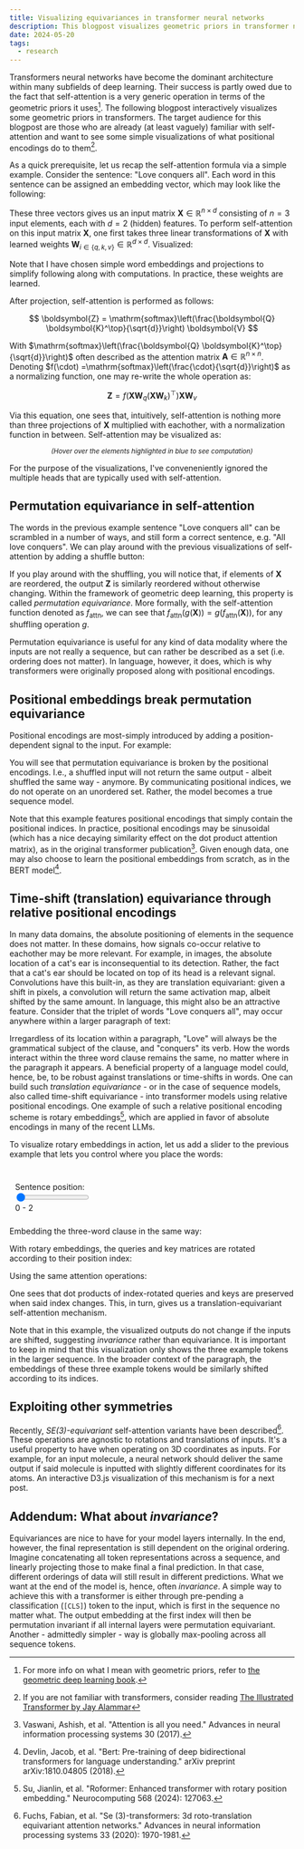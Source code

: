 ```yaml
---
title: Visualizing equivariances in transformer neural networks
description: This blogpost visualizes geometric priors in transformer neural networks
date: 2024-05-20
tags:
  - research
---
```


Transformers neural networks have become the dominant architecture within many subfields of deep learning.
Their success is partly owed due to the fact that self-attention is a very generic operation in terms of the geometric priors it uses[^geom].
The following blogpost interactively visualizes some geometric priors in transformers.
The target audience for this blogpost are those who are already (at least vaguely) familiar with self-attention and want to see some simple visualizations of what positional encodings do to them[^illustrated].

As a quick prerequisite, let us recap the self-attention formula via a simple example.
Consider the sentence: "Love conquers all".
Each word in this sentence can be assigned an embedding vector, which may look like the following:

<div style="text-align: center;" id="vis-x"></div>

These three vectors gives us an input matrix $\boldsymbol{X} \in \mathbb{R}^{n \times d}$ consisting of $n=3$ input elements, each with $d=2$ (hidden) features.
To perform self-attention on this input matrix $\boldsymbol{X}$, one first takes three linear transformations of $\boldsymbol{X}$ with learned weights $\boldsymbol{W}_{i \in \{q,k,v\}} \in \mathbb{R}^{d \times d}$. Visualized:

<div style="text-align: center;" id="vis-qkv"></div>


Note that I have chosen simple word embeddings and projections to simplify following along with computations.
In practice, these weights are learned.

After projection, self-attention is performed as follows:

$$
\boldsymbol{Z} = \mathrm{softmax}\left(\frac{\boldsymbol{Q} \boldsymbol{K}^\top}{\sqrt{d}}\right) \boldsymbol{V}
$$

With $\mathrm{softmax}\left(\frac{\boldsymbol{Q} \boldsymbol{K}^\top}{\sqrt{d}}\right)$ often described as the attention matrix $\boldsymbol{A} \in \mathbb{R}^{n \times n}$. Denoting $f(\cdot) =\mathrm{softmax}\left(\frac{\cdot}{\sqrt{d}}\right)$ as a normalizing function, one may re-write the whole operation as:

$$
\boldsymbol{Z} = f\Big(\boldsymbol{X}\boldsymbol{W}_q (\boldsymbol{X}\boldsymbol{W}_k)^\top\Big)\boldsymbol{X}\boldsymbol{W}_v
$$

Via this equation, one sees that, intuitively, self-attention is nothing more than three projections of $\boldsymbol{X}$ multiplied with eachother, with a normalization function in between. Self-attention may be visualized as:

<div style="text-align: center;" id="vis-attn"></div>
<p style="text-align: center;">
  <i><small>(Hover over the elements highlighted in blue to see computation)</small></i>
</p>

For the purpose of the visualizations, I've conveneniently ignored the multiple heads that are typically used with self-attention.

## Permutation equivariance in self-attention

The words in the previous example sentence "Love conquers all" can be scrambled in a number of ways, and still form a correct sentence, e.g. "All love conquers".
We can play around with the previous visualizations of self-attention by adding a shuffle button:

<div style="text-align: center;" id="vis-shuffle"></div>

If you play around with the shuffling, you will notice that, if elements of $\boldsymbol{X}$ are reordered, the output $\boldsymbol{Z}$ is similarly reordered without otherwise changing.
Within the framework of geometric deep learning, this property is called *permutation equivariance*.
More formally, with the self-attention function denoted as $f_\text{attn}$, we can see that $f_\text{attn}(g(\boldsymbol{X})) = g(f_\text{attn}(\boldsymbol{X}))$, for any shuffling operation $g$.

Permutation equivariance is useful for any kind of data modality where the inputs are not really a sequence, but can rather be described as a set (i.e. ordering does not matter).
In language, however, it does, which is why transformers were originally proposed along with positional encodings.

## Positional embeddings break permutation equivariance

Positional encodings are most-simply introduced by adding a position-dependent signal to the input.
For example:

<div style="text-align: center;" id="vis-pos"></div>

You will see that permutation equivariance is broken by the positional encodings.
I.e., a shuffled input will not return the same output - albeit shuffled the same way - anymore.
By communicating positional indices, we do not operate on an unordered set.
Rather, the model becomes a true sequence model.

Note that this example features positional encodings that simply contain the positional indices.
In practice, positional encodings may be sinusoidal (which has a nice decaying similarity effect on the dot product attention matrix), as in the original transformer publication[^vaswani].
Given enough data, one may also choose to learn the positional embeddings from scratch, as in the BERT model[^bert].

## Time-shift (translation) equivariance through relative positional encodings

In many data domains, the absolute positioning of elements in the sequence does not matter.
In these domains, how signals co-occur relative to eachother may be more relevant.
For example, in images, the absolute location of a cat's ear is inconsequential to its detection.
Rather, the fact that a cat's ear should be located on top of its head is a relevant signal.
Convolutions have this built-in, as they are translation equivariant: given a shift in pixels, a convolution will return the same activation map, albeit shifted by the same amount.
In language, this might also be an attractive feature.
Consider that the triplet of words "Love conquers all", may occur anywhere within a larger paragraph of text:

<div id="paragraph"></div>

Irregardless of its location within a paragraph, "Love" will always be the grammatical subject of the clause, and "conquers" its verb.
How the words interact within the three word clause remains the same, no matter where in the paragraph it appears.
A beneficial property of a language model could, hence, be, to be robust against translations or time-shifts in words.
One can build such *translation equivariance* - or in the case of sequence models, also called time-shift equivariance - into transformer models using relative positional encodings.
One example of such a relative positional encoding scheme is rotary embeddings[^rotary], which are applied in favor of absolute encodings in many of the recent LLMs.

To visualize rotary embeddings in action, let us add a slider to the previous example that lets you control where you place the words:

<style>
    .row {
    display: flex;
    clear: both;
    }

    .column {
    float: left;
    padding: 10px;
    }

    .left {
    width: 35%;
    }

    .right {
    width: 65%;
    }
    input,output{display: inline-block;
    vertical-align: middle;}
</style>

<div class="row">
  <div class="column left">
    <br>
    Sentence position: <br>
    <input type="range" name="slider" id=slider min="0" max="35" value="0" oninput='slideroutput.value = slider.value.toString()+" - "+(+slider.value+2).toString()'>  <output id="slideroutput">0 - 2</output>
  </div>
  <div class="column right"><div id="paragraph2"></div></div>
</div> 

Embedding the three-word clause in the same way:
<div style="text-align: center;" id="vis-x-rel"></div>
<div style="text-align: center;" id="vis-qkv-rel"></div>

With rotary embeddings, the queries and key matrices are rotated according to their position index:

<div style="text-align: center;" id="vis-rot-rel"></div>

Using the same attention operations:

<div style="text-align: center;" id="vis-attn-rel"></div>

One sees that dot products of index-rotated queries and keys are preserved when said index changes.
This, in turn, gives us a translation-equivariant self-attention mechanism.

Note that in this example, the visualized outputs do not change if the inputs are shifted, suggesting *invariance* rather than equivariance.
It is important to keep in mind that this visualization only shows the three example tokens in the larger sequence.
In the broader context of the paragraph, the embeddings of these three example tokens would be similarly shifted according to its indices.

## Exploiting other symmetries

Recently, *SE(3)-equivariant* self-attention variants have been described[^SE3].
These operations are agnostic to rotations and translations of inputs.
It's a useful property to have when operating on 3D coordinates as inputs.
For example, for an input molecule, a neural network should deliver the same output if said molecule is inputted with slightly different coordinates for its atoms.
An interactive D3.js visualization of this mechanism is for a next post.

## Addendum: What about *invariance*?

Equivariances are nice to have for your model layers internally.
In the end, however, the final representation is still dependent on the original ordering.
Imagine concatenating all token representations across a sequence, and linearly projecting those to make final a final prediction.
In that case, different orderings of data will still result in different predictions.
What we want at the end of the model is, hence, often *invariance*.
A simple way to achieve this with a transformer is either through pre-pending a classification ($\texttt{[CLS]}$) token to the input, which is first in the sequence no matter what.
The output embedding at the first index will then be permutation invariant if all internal layers were permutation equivariant.
Another - admittedly simpler - way is globally max-pooling across all sequence tokens.


[^geom]: For more info on what I mean with geometric priors, refer to [the geometric deep learning book](https://geometricdeeplearning.com/).

[^illustrated]: If you are not familiar with transformers, consider reading [The Illustrated Transformer by Jay Alammar](http://jalammar.github.io/illustrated-transformer/)

[^vaswani]: Vaswani, Ashish, et al. "Attention is all you need." Advances in neural information processing systems 30 (2017).

[^bert]: Devlin, Jacob, et al. "Bert: Pre-training of deep bidirectional transformers for language understanding." arXiv preprint arXiv:1810.04805 (2018).

[^rotary]: Su, Jianlin, et al. "Roformer: Enhanced transformer with rotary position embedding." Neurocomputing 568 (2024): 127063.

[^SE3]: Fuchs, Fabian, et al. "Se (3)-transformers: 3d roto-translation equivariant attention networks." Advances in neural information processing systems 33 (2020): 1970-1981.

<script type="module">

import * as d3 from "https://cdn.jsdelivr.net/npm/d3@7/+esm";

function fillmatrix(matrix, coords, label, to) {
    coords.forEach(i => d3.select(to).selectAll('tspan[*|label="'+label+i+'"]').text(matrix[i[0]-1][i[1]-1]));
};

function fillmatrix_formatted(matrix, coords, label, format, to) {
    const f = d3.format(format);
    coords.forEach(i => d3.select(to).selectAll('tspan[*|label="'+label+i+'"]').text(f(matrix[i[0]-1][i[1]-1])));
};

function multiplyMatrices(m1, m2) {
    var result = [];
    for (var i = 0; i < m1.length; i++) {
        result[i] = [];
        for (var j = 0; j < m2[0].length; j++) {
            var sum = 0;
            for (var k = 0; k < m1[0].length; k++) {
                sum += m1[i][k] * m2[k][j];
            }
            result[i][j] = sum;
        }
    }
    return result;
};

function transpose(matrix) {
    return matrix[0].map((col, i) => matrix.map(row => row[i]));
};

function softmax(arr) {
    return arr.map(function(value,index) { 
        return Math.exp(value) / arr.map( function(y /*value*/){ return Math.exp(y) } ).reduce( function(a,b){ return a+b });
    });
};

function compute(X, P, Wq, Wk, Wv, add_P=false) {
    if (add_P) {
        X = [[X[0][0] + P[0][0], X[0][1] + P[0][1]], [X[1][0] + P[1][0], X[1][1] + P[1][1]], [X[2][0] + P[2][0], X[2][1] + P[2][1]]];
    }
    var Q = multiplyMatrices(X, Wq);
    var K = multiplyMatrices(X, Wk);
    var V = multiplyMatrices(X, Wv);
    var QK = multiplyMatrices(Q, transpose(K));
    var A = [softmax(QK[0].map(i => i / 1.41421)), softmax(QK[1].map(i => i / 1.41421)), softmax(QK[2].map(i => i / 1.41421))];
    var Z = multiplyMatrices(A, V);
    return [Q,K,V,QK,A,Z];
};

function computeRotary(X, P, Wq, Wk, Wv, start_index) {
    var Q = multiplyMatrices(X, Wq);
    var K = multiplyMatrices(X, Wk);
    var V = multiplyMatrices(X, Wv);

    const pos = [start_index, start_index+1, start_index+2];

    var get_rotmat = function(p) {
        return [[Math.cos(p), -Math.sin(p)], [Math.sin(p), Math.cos(p)]];
    };
    const rots = pos.map(get_rotmat);
    const Qrot = [
        multiplyMatrices(rots[0], transpose([Q[0]])),
        multiplyMatrices(rots[1], transpose([Q[1]])),
        multiplyMatrices(rots[2], transpose([Q[2]])),
    ];
    const Krot = [
        multiplyMatrices(rots[0], transpose([K[0]])),
        multiplyMatrices(rots[1], transpose([K[1]])),
        multiplyMatrices(rots[2], transpose([K[2]])),
    ];

    var QK = multiplyMatrices(Qrot, transpose(Krot));
    var A = [softmax(QK[0].map(i => i / 1.41421)), softmax(QK[1].map(i => i / 1.41421)), softmax(QK[2].map(i => i / 1.41421))];
    var Z = multiplyMatrices(A, V);
    return [Q,K,V,Qrot,Krot,QK,A,Z];
};

function shuffleArray(array) {
    let currentIndex = array.length;

    // While there remain elements to shuffle...
    while (currentIndex != 0) {

        // Pick a remaining element...
        let randomIndex = Math.floor(Math.random() * currentIndex);
        currentIndex--;

        // And swap it with the current element.
        [array[currentIndex], array[randomIndex]] = [
        array[randomIndex], array[currentIndex]];
    }
    };

function AttnHover(to) {
    function preSoftHover(item, to) {
        const code = item[0];
        const orig_color = d3.select(to).selectAll('rect[*|label*="presoft_'+item[1]+'"]').style("fill");

        const selection = d3.select(to).selectAll('g[*|label*="presoft_'+code+'"]');
        selection.on('mouseover.'+code, function(d) {
            d3.select(this).selectChildren("rect").style("fill", "#a1c9f4");
            d3.select(to).selectAll('rect[*|label*="presoft_'+item[1]+'"]').style("fill", "#a1c9f4").style("opacity", 1.0);
        });
        selection.on('mouseout.'+code, function(d) {
            d3.select(this).selectChildren("rect").style("fill", "white");
            d3.select(to).selectAll('rect[*|label*="presoft_'+item[1]+'"]').style("fill", orig_color).style("opacity", 0.33);
        });
    };


    [["c1", "k1"], ["c2", "k2"], ["c3", "k3"]].forEach(i => preSoftHover(i, to));
    [["r1", "q1"], ["r2", "q2"], ["r3", "q3"]].forEach(i => preSoftHover(i, to));

    const z_r1 = d3.select(to).selectAll('g[*|label*="z_r1"]');
    var z_r1_color = z_r1.selectChildren("rect").style("fill");
    z_r1.on("mouseover.z_r1", function(d) {
        d3.select(this).selectChildren("rect").style("fill", "#a1c9f4").style("opacity", 1.0);
        d3.select(to).selectAll('g[*|label*="A1"]').selectChildren("rect").style("fill", "#a1c9f4");
    });
    z_r1.on("mouseout.z_r1", function(d) {
        d3.select(this).selectChildren("rect").style("fill", z_r1_color).style("opacity", 0.33);
        d3.select(to).selectAll('g[*|label*="A1"]').selectChildren("rect").style("fill", "white");
    });

    const z_r2 = d3.select(to).selectAll('g[*|label*="z_r2"]');
    var z_r2_color = z_r2.selectChildren("rect").style("fill");
    z_r2.on("mouseover.z_r2", function(d) {
        d3.select(this).selectChildren("rect").style("fill", "#a1c9f4").style("opacity", 1.0);
        d3.select(to).selectAll('g[*|label*="A2"]').selectChildren("rect").style("fill", "#a1c9f4");
    });
    z_r2.on("mouseout.z_r2", function(d) {
        d3.select(this).selectChildren("rect").style("fill", z_r2_color).style("opacity", 0.33);
        d3.select(to).selectAll('g[*|label*="A2"]').selectChildren("rect").style("fill", "white");
    });

    const z_r3 = d3.select(to).selectAll('g[*|label*="z_r3"]');
    var z_r3_color = z_r3.selectChildren("rect").style("fill");
    z_r3.on("mouseover.z_r3", function(d) {
        d3.select(this).selectChildren("rect").style("fill", "#a1c9f4").style("opacity", 1.0);
        d3.select(to).selectAll('g[*|label*="A3"]').selectChildren("rect").style("fill", "#a1c9f4");
    });
    z_r3.on("mouseout.z_r3", function(d) {
        d3.select(this).selectChildren("rect").style("fill", z_r3_color).style("opacity", 0.33);
        d3.select(to).selectAll('g[*|label*="A3"]').selectChildren("rect").style("fill", "white");
    });

    var v_c1_color = d3.select(to).selectAll('g[*|label*="v_r1"]').selectChildren("rect").style("fill");
    var v_c2_color = d3.select(to).selectAll('g[*|label*="v_r2"]').selectChildren("rect").style("fill");
    var v_c3_color = d3.select(to).selectAll('g[*|label*="v_r3"]').selectChildren("rect").style("fill");

    const z_c1 = d3.select(to).selectAll('g[*|label*="z_c1"]');
    z_c1.on("mouseover.z_c1", function(d) {
        d3.select(this).selectChildren("rect").style("fill", "#a1c9f4");
        d3.select(to).selectAll('g[*|label*="v_c1"]').selectChildren("rect").style("fill", "#a1c9f4").style("opacity", 1.0);
    });
    z_c1.on("mouseout.z_c1", function(d) {
        d3.select(to).selectAll('g[*|label*="v_r1_v_c1"]').selectChildren("rect").style("fill", v_c1_color).style("opacity", 0.33);
        d3.select(to).selectAll('g[*|label*="v_r2_v_c1"]').selectChildren("rect").style("fill", v_c2_color).style("opacity", 0.33);
        d3.select(to).selectAll('g[*|label*="v_r3_v_c1"]').selectChildren("rect").style("fill", v_c3_color).style("opacity", 0.33);
    });

    const z_c2 = d3.select(to).selectAll('g[*|label*="z_c2"]');
    z_c2.on("mouseover.z_c2", function(d) {
        d3.select(this).selectChildren("rect").style("fill", "#a1c9f4");
        d3.select(to).selectAll('g[*|label*="v_c2"]').selectChildren("rect").style("fill", "#a1c9f4").style("opacity", 1.0);
    });
    z_c2.on("mouseout.z_c2", function(d) {
        d3.select(to).selectAll('g[*|label*="v_r1_v_c2"]').selectChildren("rect").style("fill", v_c1_color).style("opacity", 0.33);
        d3.select(to).selectAll('g[*|label*="v_r2_v_c2"]').selectChildren("rect").style("fill", v_c2_color).style("opacity", 0.33);
        d3.select(to).selectAll('g[*|label*="v_r3_v_c2"]').selectChildren("rect").style("fill", v_c3_color).style("opacity", 0.33);
    });
    
};

function drawX(X, words, order, from, to, color=false) {
    d3.xml(from)
    .then(data => {
        if (d3.select(to).node().children.length == 0) {
            d3.select(to).node().append(data.documentElement);
        }

        let words_new = [
            words[0].charAt(0).toUpperCase() + words[0].slice(1),
            words[1],
            words[2],
        ];

        [0,1,2].forEach(i => d3.select(to).selectAll('tspan[*|label="word'+(i+1)+'"]').text(words_new[i]));
        fillmatrix(X, ["11", "12", "21", "22", "31", "32"], "x", to);
        d3.select(to).selectAll('text').style("cursor", "default");
        
        if (color) {
            var colors = ["#ffb482", "#8de5a1", "#ff9f9b"];
            d3.select(to).selectAll('rect[*|label*="X1"]').style("fill", colors[order[0]]).style("opacity", 0.33);
            d3.select(to).selectAll('rect[*|label*="X2"]').style("fill", colors[order[1]]).style("opacity", 0.33);
            d3.select(to).selectAll('rect[*|label*="X3"]').style("fill", colors[order[2]]).style("opacity", 0.33);
        };
        });
};

function drawQKV(Q,K,V, Wq, Wk, Wv, order, from, to, color=false) {
    d3.xml(from)
    .then(data => {
        if (d3.select(to).node().children.length == 0) {
            d3.select(to).node().append(data.documentElement);
        }

        d3.select(to).selectAll('text').style("cursor", "default");

        fillmatrix(Q, ["11", "12", "21", "22", "31", "32"], "Q", to);
        fillmatrix(K, ["11", "12", "21", "22", "31", "32"], "K", to);
        fillmatrix(V, ["11", "12", "21", "22", "31", "32"], "V", to);
        fillmatrix(Wq, ["11", "12", "21", "22"], "Wq", to);
        fillmatrix(Wk, ["11", "12", "21", "22"], "Wk", to);
        fillmatrix(Wv, ["11", "12", "21", "22"], "Wv", to);

        if (color) {
            var colors = ["#ffb482", "#8de5a1", "#ff9f9b"];
            d3.select(to).selectAll('rect[*|label*="Q1"]').style("fill", colors[order[0]]).style("opacity", 0.33);
            d3.select(to).selectAll('rect[*|label*="Q2"]').style("fill", colors[order[1]]).style("opacity", 0.33);
            d3.select(to).selectAll('rect[*|label*="Q3"]').style("fill", colors[order[2]]).style("opacity", 0.33);
            d3.select(to).selectAll('rect[*|label*="K1"]').style("fill", colors[order[0]]).style("opacity", 0.33);
            d3.select(to).selectAll('rect[*|label*="K2"]').style("fill", colors[order[1]]).style("opacity", 0.33);
            d3.select(to).selectAll('rect[*|label*="K3"]').style("fill", colors[order[2]]).style("opacity", 0.33);
            d3.select(to).selectAll('rect[*|label*="V1"]').style("fill", colors[order[0]]).style("opacity", 0.33);
            d3.select(to).selectAll('rect[*|label*="V2"]').style("fill", colors[order[1]]).style("opacity", 0.33);
            d3.select(to).selectAll('rect[*|label*="V3"]').style("fill", colors[order[2]]).style("opacity", 0.33);
        };
        });
};

function drawAttn(Q,K,V,QK,A,Z, order, from, to, color=false, format_QK=false) {
    d3.xml(from)
    .then(data => {
        if (d3.select(to).node().children.length == 0) {
            d3.select(to).node().append(data.documentElement);
        }

        d3.select(to).selectAll('text').style("cursor", "default");

        if (format_QK) {
            fillmatrix_formatted(Q, ["11", "12", "21", "22", "31", "32"], "Q", ".2f", to);
            fillmatrix_formatted(K, ["11", "12", "21", "22", "31", "32"], "K", ".2f", to);
            fillmatrix_formatted(V, ["11", "12", "21", "22", "31", "32"], "V", ".2f", to);
            fillmatrix_formatted(QK, ["11", "12", "13", "21", "22", "23", "31", "32", "33"], "QK", ".2f", to);
        } else {
            fillmatrix(Q, ["11", "12", "21", "22", "31", "32"], "Q", to);
            fillmatrix(K, ["11", "12", "21", "22", "31", "32"], "K", to);
            fillmatrix(V, ["11", "12", "21", "22", "31", "32"], "V", to);
            fillmatrix(QK, ["11", "12", "13", "21", "22", "23", "31", "32", "33"], "QK", to);
        }
        
        
        fillmatrix_formatted(A, ["11", "12", "13", "21", "22", "23", "31", "32", "33"], "A", ".2f", to);
        fillmatrix_formatted(Z, ["11", "12", "21", "22", "31", "32"], "Z", ".2f", to);

        if (color) {
            var colors = ["#ffb482", "#8de5a1", "#ff9f9b"];
            d3.select(to).selectAll('rect[*|label*="presoft_k1"]').style("fill", colors[order[0]]).style("opacity", 0.33);
            d3.select(to).selectAll('rect[*|label*="presoft_k2"]').style("fill", colors[order[1]]).style("opacity", 0.33);
            d3.select(to).selectAll('rect[*|label*="presoft_k3"]').style("fill", colors[order[2]]).style("opacity", 0.33);
            d3.select(to).selectAll('rect[*|label*="presoft_q1"]').style("fill", colors[order[0]]).style("opacity", 0.33);
            d3.select(to).selectAll('rect[*|label*="presoft_q2"]').style("fill", colors[order[1]]).style("opacity", 0.33);
            d3.select(to).selectAll('rect[*|label*="presoft_q3"]').style("fill", colors[order[2]]).style("opacity", 0.33);
            d3.select(to).selectAll('g[*|label*="z_r1"]').selectChildren("rect").style("fill", colors[order[0]]).style("opacity", 0.33);
            d3.select(to).selectAll('g[*|label*="z_r2"]').selectChildren("rect").style("fill", colors[order[1]]).style("opacity", 0.33);
            d3.select(to).selectAll('g[*|label*="z_r3"]').selectChildren("rect").style("fill", colors[order[2]]).style("opacity", 0.33);
            d3.select(to).selectAll('g[*|label*="v_r1"]').selectChildren("rect").style("fill", colors[order[0]]).style("opacity", 0.33);
            d3.select(to).selectAll('g[*|label*="v_r2"]').selectChildren("rect").style("fill", colors[order[1]]).style("opacity", 0.33);
            d3.select(to).selectAll('g[*|label*="v_r3"]').selectChildren("rect").style("fill", colors[order[2]]).style("opacity", 0.33);
        };

        AttnHover(to);
        });
};

function drawShuffle(X, P, words, Wq, Wk, Wv, order, from, to, add_P) {
    d3.xml(from)
    .then(data => {
        if (d3.select(to).node().children.length == 0) {
            d3.select(to).node().append(data.documentElement);
        }
        d3.select(to).selectAll('text').style("cursor", "default");

        var shuffle = d3.select(to).select('g[*|label="shuffle"]');
        shuffle.on("mouseover", function(d) {
            d3.select(this).selectChildren("path").style("stroke", "#ffb482").style("opacity", 0.66);
        });
        shuffle.on("mouseout", function(d) {
            d3.select(this).selectChildren("path").style("stroke", "black").style("opacity", 1.00);
        });

        shuffle.on('click', function() {
            shuffleArray(order);
            var [Q,K,V,QK,A,Z] = compute(order.map(i=>X[i]), P, Wq, Wk, Wv, add_P);
            drawX(order.map(i=>X[i]), order.map(i=>words[i]), order,from, to, true);
            drawQKV(Q,K,V,Wq,Wk,Wv,order,from, to, true);
            drawAttn(Q,K,V,QK,A,Z,order,from, to, true);
        });
    });
};

function drawP(P, from, to) {
    d3.xml(from)
    .then(data => {
        if (d3.select(to).node().children.length == 0) {
            d3.select(to).node().append(data.documentElement);
        }

        fillmatrix(P, ["11", "12", "21", "22", "31", "32"], "p", to);
        d3.select(to).selectAll('text').style("cursor", "default");
        d3.select(to).selectAll('rect[*|label*="P"]').style("fill", '#d0bbff').style("opacity", 0.66);

        });
};

function drawRotation(Q,K,Qrot,Krot,start_index, order, from, to) {
    d3.xml(from)
    .then(data => {
        if (d3.select(to).node().children.length == 0) {
            d3.select(to).node().append(data.documentElement);
        }

        d3.select(to).selectAll('text').style("cursor", "default");

        var colors = ["#ffb482", "#8de5a1", "#ff9f9b"];
        d3.select(to).selectAll('rect[*|label*="Q1"]').style("fill", colors[order[0]]).style("opacity", 0.33);
        d3.select(to).selectAll('rect[*|label*="Q2"]').style("fill", colors[order[1]]).style("opacity", 0.33);
        d3.select(to).selectAll('rect[*|label*="Q3"]').style("fill", colors[order[2]]).style("opacity", 0.33);
        d3.select(to).selectAll('rect[*|label*="K1"]').style("fill", colors[order[0]]).style("opacity", 0.33);
        d3.select(to).selectAll('rect[*|label*="K2"]').style("fill", colors[order[1]]).style("opacity", 0.33);
        d3.select(to).selectAll('rect[*|label*="K3"]').style("fill", colors[order[2]]).style("opacity", 0.33);

        const pos = [start_index, start_index+1, start_index+2];
        var format_rotmat = function(p) {
            return [["cos("+p+")", "-sin("+p+")"], ["sin("+p+")", "cos("+p+")"]]
        }

        fillmatrix(Q, ["11", "12", "21", "22", "31", "32"], "Q", to);
        fillmatrix(K, ["11", "12", "21", "22", "31", "32"], "K", to);

        fillmatrix(format_rotmat(pos[0]), ["11", "12", "21", "22"], "R1", to);
        fillmatrix(format_rotmat(pos[1]), ["11", "12", "21", "22"], "R2", to);
        fillmatrix(format_rotmat(pos[2]), ["11", "12", "21", "22"], "R3", to);
        
        fillmatrix_formatted(Qrot, ["11", "12", "21", "22", "31", "32"], "Qrot", ".2f", to);
        fillmatrix_formatted(Krot, ["11", "12", "21", "22", "31", "32"], "Krot", ".2f", to);
        
    });
};

const words = ["love", "conquers", "all"];
var X = [[1, 2], [0, 2], [1, 1]];
const Wq = [ [1,-1],[0,1] ];
const Wk = [ [1,0],[1,-1] ];
const Wv = [ [1,0],[1,1] ];
const order = [0,1,2];


var [Q,K,V,QK,A,Z] = compute(X, 0, Wq, Wk, Wv, false);

drawX(X, words, order,'./x.svg', '#vis-x');
drawQKV(Q,K,V,Wq,Wk,Wv,order,'./qkv.svg', '#vis-qkv');

drawAttn(Q,K,V,QK,A,Z,order,'./attn.svg', '#vis-attn');

drawX(X, words, order,'./shuffler.svg', '#vis-shuffle', true);
drawQKV(Q,K,V,Wq,Wk,Wv,order,'./shuffler.svg', '#vis-shuffle', true);
drawAttn(Q,K,V,QK,A,Z,order,'./shuffler.svg', '#vis-shuffle', true);
drawShuffle(X, 0, words, Wq, Wk, Wv, order, './shuffler.svg', '#vis-shuffle', false);

const P = [[0,0], [1, 1], [2, 2]];
var [Q,K,V,QK,A,Z] = compute(X, P, Wq, Wk, Wv, true);
drawX(X, words, order,'./pos.svg', '#vis-pos', true);
drawP(P, './pos.svg', '#vis-pos')
drawQKV(Q,K,V,Wq,Wk,Wv,order,'./pos.svg', '#vis-pos', true);
drawAttn(Q,K,V,QK,A,Z,order,'./pos.svg', '#vis-pos', true);
drawShuffle(X, P, words, Wq, Wk, Wv, order, './pos.svg', '#vis-pos', true);

const paragraph = ["Lorem", "ipsum", "dolor", "sit", "amet,", "consectetur", "adipiscing", "elit,", "sed", "do", "eiusmod", "tempor", "incididunt", "ut", "labore", "et", "dolore", "magna", "aliqua.", "Ut", "enim", "ad", "minim", "veniam,", "quis", "nostrud", "exercitation", "ullamco", "laboris", "nisi", "ut", "aliquip", "ex", "ea", "commodo", "consequat.</small></small>"];

const insertion = ["</small></small><b>love", "conquers", "all</b><small><small>"];
var location = document.getElementById("slider").value;

function displayParagraph(paragraph_id, location) {
    const joined = ["<small><small>"].concat(paragraph.slice(0, location),insertion, paragraph.slice(location, -1));
    var div = document.getElementById(paragraph_id);
    div.innerHTML = joined.join(" ");
};

displayParagraph('paragraph', 5);
displayParagraph('paragraph2', location);


var [Q,K,V,Qrot,Krot,QK,A,Z] = computeRotary(X, 0, Wq, Wk, Wv, +location);
drawX(X, words, order,'./x.svg', '#vis-x-rel', true);
drawQKV(Q,K,V,Wq,Wk,Wv,order,'./qkv.svg', '#vis-qkv-rel', true);
drawRotation(Q,K,Qrot,Krot,+location,order,'./rotary.svg', '#vis-rot-rel');
drawAttn(Qrot,Krot,V,QK,A,Z,order,'./attn.svg', '#vis-attn-rel', true, true);

d3.select("#slider").on("change", function(d){
    location = this.value
    displayParagraph('paragraph2', location);
    var [Q,K,V,Qrot,Krot,QK,A,Z] = computeRotary(X, 0, Wq, Wk, Wv, +location);
    drawRotation(Q,K,Qrot,Krot,+location,order,'./rotary.svg', '#vis-rot-rel');
    drawAttn(Qrot,Krot,V,QK,A,Z,order,'./attn.svg', '#vis-attn-rel', true, true);
  });

</script>
